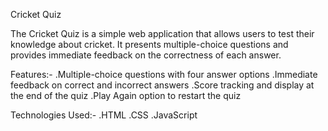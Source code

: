 Cricket Quiz

The Cricket Quiz is a simple web application that allows users to test their knowledge about cricket. It presents multiple-choice questions and provides immediate feedback on the correctness of each answer. 

Features:-
.Multiple-choice questions with four answer options
.Immediate feedback on correct and incorrect answers
.Score tracking and display at the end of the quiz
.Play Again option to restart the quiz

Technologies Used:-
.HTML
.CSS
.JavaScript
